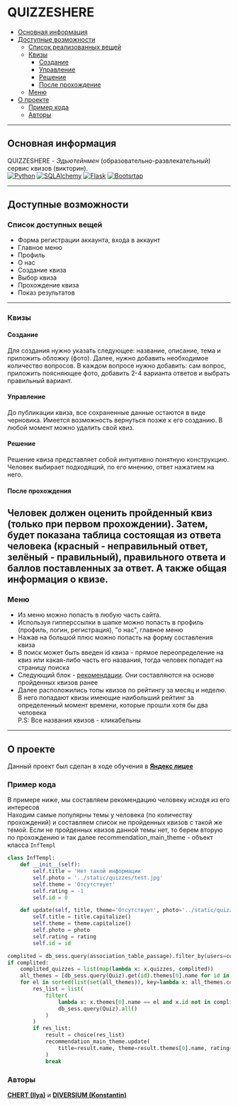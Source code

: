 # QUIZZESHERE

+ [Основная информация](#основная-информация)
+ [Доступные возможности](#доступные-возможности)
    + [Список реализованных вещей ](#Список-доступных-вещей)
    + [Квизы](#квизы)
        + [Создание](#создание)
        + [Управление](#управление)
        + [Решение](#решение)
        + [После прохождение](#после-прохождения)
    + [Меню](#меню)
+ [О проекте](#о-проекте)
    + [Пример кода](#пример-кода)
    + [Авторы](#авторы)

---

## Основная информация

QUIZZESHERE - *Эдьютейнмен* (образовательно-развлекательный) сервис квизов (викторин).   
[![Python](https://img.shields.io/badge/Python-3.9-gold?style=for-the-badge&logo=python&logoColor=white)](https://www.python.org/)
[![SQLAlchemy](https://img.shields.io/badge/SQLAlchemy-red?style=for-the-badge&logo=SQLAlchemy&logoColor=white)](https://www.sqlalchemy.org/)
[![Flask](https://img.shields.io/badge/Flask-blue?style=for-the-badge&logo=flask&logoColor=white)](https://flask.palletsprojects.com/en/stable/)
[![Bootsrtap](https://img.shields.io/badge/Bootstrap-blue?style=for-the-badge&logo=bootstrap&logoColor=white)](https://getbootstrap.com/)



-----

## Доступные возможности

### Список доступных вещей

+ Форма регистрации аккаунта, входа в аккаунт
+ Главное меню
+ Профиль
+ О нас
+ Создание квиза
+ Выбор квиза
+ Прохождение квиза
+ Показ результатов

---

### Квизы

#### Создание

Для создания нужно указать следующее: название, описание, тема и приложить обложку (фото). Далее, нужно добавить
необходимое
количество вопросов. В каждом вопросе нужно добавить: сам вопрос, приложить поясняющее фото, добавить 2-4 варианта
ответов
и выбрать правильный вариант.

#### Управление

До публикации квиза, все сохраненные данные остаются в виде черновика. Имеется возможность вернуться позже к его
созданию.
В любой момент можно удалить свой квиз.

#### Решение

Решение квиза представляет собой интуитивно понятную конструкцию. Человек выбирает подходящий, по его мнению, ответ
нажатием на него.

#### После прохождения

Человек должен оценить пройденный квиз (только при первом прохождении). Затем, будет показана таблица состоящая из
ответа человека (красный - неправильный ответ, зелёный - правильный), правильного ответа и баллов поставленных за ответ.
А также общая информация о квизе.
---

### Меню

+ Из меню можно попасть в любую часть сайта.
+ Используя гипперссылки в шапке можно попасть в профиль (профиль, логин, регистрация), "о нас", главное меню
+ Нажав на большой плюс можно попасть на форму составления квиза
+ В поиск может быть введен id квиза - прямое переопределение на квиз или какая-либо часть его названия,
  тогда человек попадет на страницу поиска
+ Следующий блок - [рекомендации](#пример-кода). Они составляются на основе пройденных квизов ранее
+ Далее расположились топы квизов по рейтингу за месяц и неделю. В него попадают квизы имеющие наибольший рейтинг
  за определенный момент времени, которые прошли хотя бы два человека  
  P.S: Все названия квизов - кликабельны

---

## О проекте

Данный проект был сделан в ходе обучения в [**Яндекс лицее**](https://lyceum.yandex.ru/)

### Пример кода

В примере ниже, мы составляем рекомендацию человеку исходя из его интересов   
Находим самые популярны темы у человека (по количеству прохождений) и составляем список не пройденных квизов с такой же
темой. Если не пройденных квизов данной темы нет, то берем вторую по прохождению и так далее
recommendation_main_theme - объект класса ```InfTempl```

``` python
class InfTempl:
    def __init__(self):
        self.title = 'Нет такой информации'
        self.photo = '../static/quizzes/test.jpg'
        self.theme = 'Отсутствует'
        self.rating = -1
        self.id = 0

    def update(self, title, theme='Отсутствует', photo='../static/quizzes/test.jpg', rating=-1, id=0):
        self.title = title.capitalize()
        self.theme = theme.capitalize()
        self.photo = photo
        self.rating = rating
        self.id = id
```

``` python
complited = db_sess.query(association_table_passage).filter_by(users=current_user.id)
if complited:
    complited_quizzes = list(map(lambda x: x.quizzes, complited))
    all_themes = [db_sess.query(Quiz).get(id).themes[0].name for id in complited_quizzes]
    for el in sorted(list(set(all_themes)), key=lambda x: all_themes.count(x), reverse=True):
        res_list = list(
            filter(
                lambda x: x.themes[0].name == el and x.id not in complited_quizzes,
                db_sess.query(Quiz).all()
            )
        )
        if res_list:
            result = choice(res_list)
            recommendation_main_theme.update(
                title=result.name, theme=result.themes[0].name, rating=round(result.rating, 1), id=result.id
            )
            break
   ```         

### Авторы

[**CHERT (Ilya)**](https://github.com/CHERTvsINTERNET) и [**DIVERSIUM (Konstantin)**](https://github.com/DIVERSIUMx)